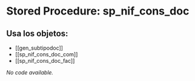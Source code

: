 # Stored Procedure: sp_nif_cons_doc

## Usa los objetos:
- [[gen_subtipodoc]]
- [[sp_nif_cons_doc_com]]
- [[sp_nif_cons_doc_fac]]

*No code available.*
